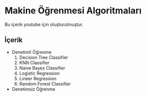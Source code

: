 # Makine Öğrenmesi Algoritmaları

Bu içerik youtube için oluşturulmuştur.

## İçerik

- Denetimli Öğrenme
    1. Decision Tree Classifier
    2. KNN Classifier
    3. Naive Bayes Classifier
    4. Logistic Regression
    5. Lineer Regression
    6. Random Forest Classifier
- Denetimsiz Öğrenme
